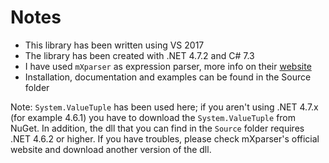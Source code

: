 # Notes

 - This library has been written using VS 2017
 - The library has been created with .NET 4.7.2 and C# 7.3
 - I have used `mXparser` as expression parser, more info on their [website](http://mathparser.org/)
 - Installation, documentation and examples can be found in the Source folder

Note: `System.ValueTuple` has been used here; if you aren't using .NET 4.7.x (for example 4.6.1) you have to download the `System.ValueTuple` from NuGet. In addition, the dll that you can find in the `Source` folder requires .NET 4.6.2 or higher. If you have troubles, please check mXparser's official website and download another version of the dll.
